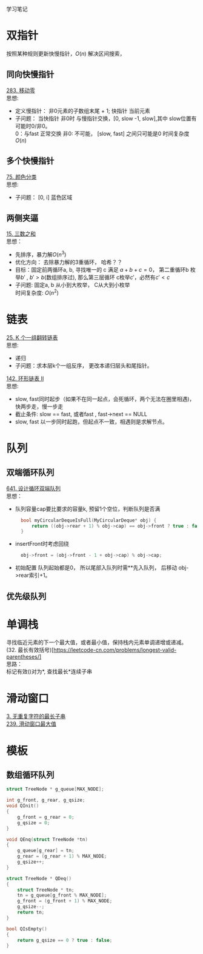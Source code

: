 学习笔记

# 双指针

按照某种规则更新快慢指针，$O(n)$ 解决区间搜索，

## 同向快慢指针

[283. 移动零](https://leetcode-cn.com/problems/move-zeroes/)  
思想:
- 定义慢指针： 非0元素的子数组末尾 + 1; 快指针 当前元素
- 子问题： 当快指针 非0时 与慢指针交换，[0, slow -1, slow],其中 slow位置有可能时0/非0。  
  0：与fast 正常交换
  非0: 不可能， [slow, fast]  之间只可能是0
时间复杂度$O(n)$

## 多个快慢指针

[75. 颜色分类](https://leetcode-cn.com/problems/sort-colors/)  
思想:
- 子问题： [0, i] 蓝色区域 

## 两侧夹逼

[15. 三数之和](https://leetcode-cn.com/problems/3sum/)  
思想： 
- 先排序，暴力解$O(n^3)$
- 优化方向： 去除暴力解的3重循环， 哈希？？
- 目标：固定前两循环a, b, 寻找唯一的 c 满足 $a + b + c = 0$， 第二重循环b 枚举$b'$ , $b' >  b$(数组排序过), 那么第三层循环 c枚举$c'$，必然有$c' <c$
- 子问题: 固定a, b 从小到大枚举， C从大到小枚举  
时间复杂度: $O(n^2)$

# 链表

[25. K 个一组翻转链表](https://leetcode-cn.com/problems/reverse-nodes-in-k-group/)  
思想:
- 递归
- 子问题：求本层k个一组反序， 更改本递归层头和尾指针。

[142. 环形链表 II](https://leetcode-cn.com/problems/linked-list-cycle-ii/)  
思想:  
- slow, fast同时起步（如果不在同一起点，会死循环，两个无法在圈里相遇)， 快两步走，慢一步走
- 截止条件: slow == fast, 或者fast , fast->next == NULL
- slow, fast 以一步同时起跑，但起点不一致，相遇则是求解节点。
  
# 队列

## 双端循环队列

[641. 设计循环双端队列](https://leetcode-cn.com/problems/design-circular-deque/)  
思想：  
- 队列容量cap要比要求的容量k, 预留1个空位，判断队列是否满 
  ```c
    bool myCircularDequeIsFull(MyCircularDeque* obj) {  
        return ((obj->rear + 1) % obj->cap) == obj->front ? true : false;
    }
  ```
- insertFront时考虑回绕
  ```c
    obj->front = (obj->front - 1 + obj->cap) % obj->cap;
  ```
-  初始配置 队列起始都是0， 所以尾部入队列时需**先入队列， 后移动 obj->rear索引+1。

## 优先级队列


# 单调栈
寻找临近元素的下一个最大值，或者最小值，保持栈内元素单调递增或递减。
(32. 最长有效括号)[https://leetcode-cn.com/problems/longest-valid-parentheses/]  
思路：  
标记有效()对为*, 查找最长*连续子串

# 滑动窗口

[3. 无重复字符的最长子串](https://leetcode-cn.com/problems/longest-substring-without-repeating-characters/)  
[239. 滑动窗口最大值](https://leetcode-cn.com/problems/sliding-window-maximum/)


# 模板


## 数组循环队列

```C
struct TreeNode * g_queue[MAX_NODE];

int g_front, g_rear, g_qsize;
void QInit()
{
    g_front = g_rear = 0;
    g_qsize = 0;
}

void QEnq(struct TreeNode *tn)
{
    g_queue[g_rear] = tn;
    g_rear = (g_rear + 1) % MAX_NODE;
    g_qsize++;
}

struct TreeNode * QDeq()
{
    struct TreeNode * tn;
    tn = g_queue[g_front % MAX_NODE];
    g_front = (g_front + 1) % MAX_NODE;
    g_qsize--;
    return tn;
}

bool QIsEmpty()
{
    return g_qsize == 0 ? true : false;
}
```